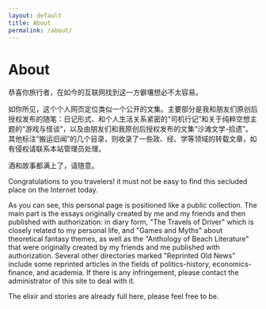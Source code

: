 ```yaml
---
layout: default
title: About
permalink: /about/
---
```

# About

恭喜你旅行者，在如今的互联网找到这一方僻壤想必不太容易。

如你所见，这个个人网页定位类似一个公开的文集。主要部分是我和朋友们原创后授权发布的随笔：日记形式、和个人生活关系紧密的“司机行记”和关于纯粹空想主题的“游戏与怪谈”，以及由朋友们和我原创后授权发布的文集“沙滩文学-拾遗”。其他标注“搬运旧闻”的几个目录，则收录了一些政、经、学等领域的转载文章，如有侵权请联系本站管理员处理。

酒和故事都满上了，请随意。

Congratulations to you travelers! it must not be easy to find this secluded place on the Internet today.

As you can see, this personal page is positioned like a public collection. The main part is the essays originally created by me and my friends and then published with authorization: in diary form, "The Travels of Driver" which is closely related to my personal life, and "Games and Myths" about theoretical fantasy themes, as well as the "Anthology of Beach Literature" that were originally created by my friends and me published with authorization. Several other directories marked "Reprinted Old News" include some reprinted articles in the fields of politics-history, economics-finance, and academia. If there is any infringement, please contact the administrator of this site to deal with it.

The elixir and stories are already full here, please feel free to be.